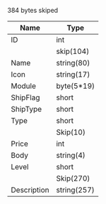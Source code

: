 384 bytes skiped

|Name|Type|
|---|---|
|ID|int|
||skip(104)|
|Name|string(80)|
|Icon|string(17)|
|Module|byte(5*19)|
|ShipFlag|short|
|ShipType|short|
|Type|short|
||Skip(10)|
|Price|int|
|Body|string(4)|
|Level|short|
||Skip(270)|
|Description|string(257)|